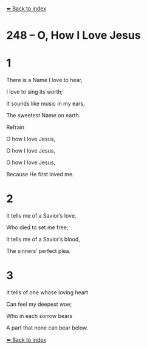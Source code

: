 [⬅️ Back to index](../README.md)

# 248 – O, How I Love Jesus





# 1

There is a Name I love to hear,

I love to sing its worth;

It sounds like music in my ears,

The sweetest Name on earth.



Refrain

O how I love Jesus,

O how I love Jesus,

O how I love Jesus,

Because He first loved me.



# 2

It tells me of a Savior’s love,

Who died to set me free;

It tells me of a Savior’s blood,

The sinners’ perfect plea.



# 3

It tells of one whose loving heart

Can feel my deepest woe;

Who in each sorrow bears

A part that none can bear below.

[⬅️ Back to index](../README.md)
